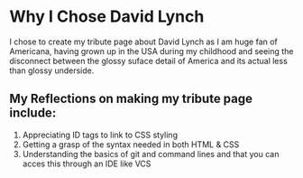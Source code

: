# Why I Chose David Lynch

I chose to create my tribute page about David Lynch as I am huge fan of Americana, having grown up in the USA during my childhood and seeing the disconnect between the glossy suface detail of America and its actual less than glossy underside.

## My Reflections on making my tribute page include:

1. Appreciating ID tags to link to CSS styling
2. Getting a grasp of the syntax needed in both HTML & CSS
3. Understanding the basics of git and command lines and that you can acces this through an IDE like VCS
